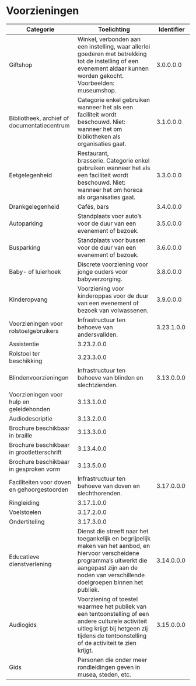 ---
---

# Voorzieningen
| Categorie | Toelichting | Identifier |
| --- | --- | --- |
| Giftshop | Winkel, verbonden aan een instelling, waar allerlei goederen met betrekking tot de instelling of een evenement aldaar kunnen worden gekocht. Voorbeelden: museumshop. | 3.0.0.0.0 |
| Bibliotheek, archief of documentatiecentrum | Categorie enkel gebruiken wanneer het als een faciliteit wordt beschouwd. Niet: wanneer het om bibliotheken als organisaties gaat. | 3.1.0.0.0 |
| Eetgelegenheid | Restaurant, brasserie. Categorie enkel gebruiken wanneer het als een faciliteit wordt beschouwd. Niet: wanneer het om horeca als organisaties gaat. | 3.3.0.0.0 |
| Drankgelegenheid | Cafés, bars | 3.4.0.0.0 |
| Autoparking | Standplaats voor auto’s voor de duur van een evenement of bezoek. | 3.5.0.0.0 |
| Busparking | Standplaats voor bussen voor de duur van een evenement of bezoek. | 3.6.0.0.0 |
| Baby- of luierhoek | Discrete voorziening voor jonge ouders voor babyverzorging. | 3.8.0.0.0 |
| Kinderopvang | Voorziening voor kinderoppas voor de duur van een evenement of bezoek van volwassenen. | 3.9.0.0.0  |
| Voorzieningen voor rolstoelgebruikers | Infrastructuur ten behoeve van andersvaliden. | 3.23.1.0.0 |
 Assistentie | 3.23.2.0.0 |
 Rolstoel ter beschikking | 3.23.3.0.0 |
| Blindenvoorzieningen | Infrastructuur ten behoeve van blinden en slechtzienden. | 3.13.0.0.0 |
 Voorzieningen voor hulp en geleidehonden | 3.13.1.0.0 |
 Audiodescriptie | 3.13.2.0.0 |
 Brochure beschikbaar in braille | 3.13.3.0.0 |
 Brochure beschikbaar in grootletterschrift | 3.13.4.0.0 |
 Brochure beschikbaar in gesproken vorm | 3.13.5.0.0 |
| Faciliteiten voor doven en gehoorgestoorden | Infrastructuur ten behoeve van doven en slechthorenden. | 3.17.0.0.0 |
 Ringleiding | 3.17.1.0.0 |
 Voelstoelen | 3.17.2.0.0 |
 Ondertiteling | 3.17.3.0.0 |
| Educatieve dienstverlening | Dienst die streeft naar het toegankelijk en begrijpelijk maken van het aanbod, en hiervoor verscheidene programma’s uitwerkt die aangepast zijn aan de noden van verschillende doelgroepen binnen het publiek. | 3.14.0.0.0 |
| Audiogids | Voorziening of toestel waarmee het publiek van een tentoonstelling of een andere culturele activiteit uitleg krijgt bij hetgeen zij tijdens de tentoonstelling of de activiteit te zien krijgt. | 3.15.0.0.0  |
| Gids | Personen die onder meer rondleidingen geven in musea, steden, etc. |
